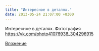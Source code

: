 ```yaml
---
title: "Интересное в деталях."
date: 2013-05-24 21:07:00 +0300
---
```


Интересное в деталях.
Фотография
https://vk.com/photo41076938_304296915

[Вложение](https://vk.com/photo41076938_304296915)
